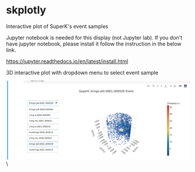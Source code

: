 # skplotly
Interactive plot of SuperK's event samples

Jupyter notebook is needed for this display (not Jupyter lab).
If you don't have jupyter notebook, please install it follow the instruction in the below link.


https://jupyter.readthedocs.io/en/latest/install.html

3D interactive plot with dropdown menu to select event sample


![3D plot](https://github.com/kunxianhuang/skplotly/blob/master/figure/3Ddisplay_sample_pic.png "3D interactive plot") \
